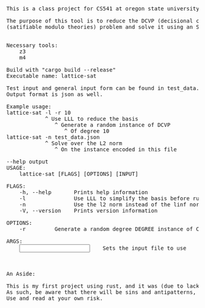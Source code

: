 <pre>
This is a class project for CS541 at oregon state university.

The purpose of this tool is to reduce the DCVP (decisional closest vector problem) to the SMT
(satifiable modulo theories) problem and solve it using an SMT solver.


Necessary tools:
    z3
    m4

Build with "cargo build --release"
Executable name: lattice-sat

Test input and general input form can be found in test_data.json
Output format is json as well.

Example usage:
lattice-sat -l -r 10
            ^ Use LLL to reduce the basis
               ^ Generate a random instance of DCVP
                  ^ Of degree 10
lattice-sat -n test_data.json
            ^ Solve over the L2 norm
               ^ On the instance encoded in this file

--help output
USAGE:
    lattice-sat [FLAGS] [OPTIONS] [INPUT]

FLAGS:
    -h, --help       Prints help information
    -l               Use LLL to simplify the basis before running
    -n               Use the l2 norm instead of the linf norm
    -V, --version    Prints version information

OPTIONS:
    -r <DEGREE>        Generate a random degree DEGREE instance of CVP

ARGS:
    <INPUT>    Sets the input file to use



An Aside:

This is my first project using rust, and it was (due to lack of foresight) done in a rushed timeframe. 
As such, be aware that there will be sins and antipatterns, lack of generics, and unsafe code. 
Use and read at your own risk.
</pre>
